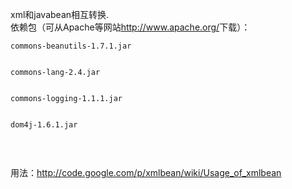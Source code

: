 xml和javabean相互转换.
<br>
依赖包（可从Apache等网站<a href='http://www.apache.org/'>http://www.apache.org/</a>下载）：<br>
<pre><code>commons-beanutils-1.7.1.jar<br>
commons-lang-2.4.jar<br>
commons-logging-1.1.1.jar<br>
dom4j-1.6.1.jar<br>
</code></pre>
<br>
用法：<a href='http://code.google.com/p/xmlbean/wiki/Usage_of_xmlbean'>http://code.google.com/p/xmlbean/wiki/Usage_of_xmlbean</a>